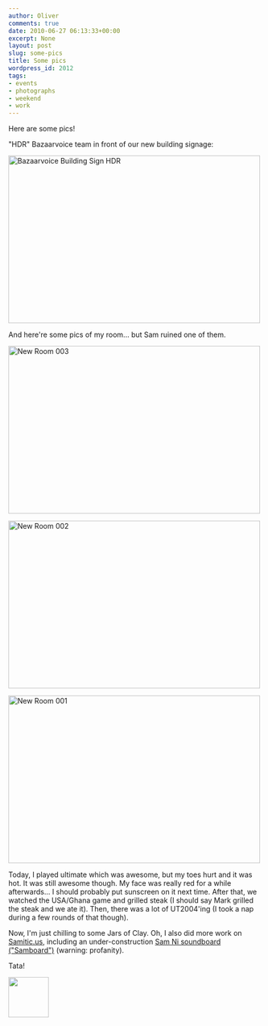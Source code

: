 ```yaml
---
author: Oliver
comments: true
date: 2010-06-27 06:13:33+00:00
excerpt: None
layout: post
slug: some-pics
title: Some pics
wordpress_id: 2012
tags:
- events
- photographs
- weekend
- work
---
```


Here are some pics!

"HDR" Bazaarvoice team in front of our new building signage:

<a href="http://www.flickr.com/photos/owiber/4737279909/" title="Bazaarvoice Building Sign HDR by owiber, on Flickr"><img src="https://farm5.static.flickr.com/4100/4737279909_0551471bb7.jpg" width="500" height="333" alt="Bazaarvoice Building Sign HDR"></a>

And here're some pics of my room... but Sam ruined one of them.

<a href="http://www.flickr.com/photos/owiber/4737267015/" title="New Room 003 by owiber, on Flickr"><img src="https://farm5.static.flickr.com/4077/4737267015_7a2022085c.jpg" width="500" height="333" alt="New Room 003"></a>

<a href="http://www.flickr.com/photos/owiber/4737266247/" title="New Room 002 by owiber, on Flickr"><img src="https://farm5.static.flickr.com/4093/4737266247_e3f03cea1b.jpg" width="500" height="333" alt="New Room 002"></a>

<a href="http://www.flickr.com/photos/owiber/4737265421/" title="New Room 001 by owiber, on Flickr"><img src="https://farm5.static.flickr.com/4119/4737265421_1f4c6bdd7f.jpg" width="500" height="333" alt="New Room 001"></a>

Today, I played ultimate which was awesome, but my toes hurt and it was hot.  It was still awesome though.  My face was really red for a while afterwards... I should probably put sunscreen on it next time.  After that, we watched the USA/Ghana game and grilled steak (I should say Mark grilled the steak and we ate it).  Then, there was a lot of UT2004'ing (I took a nap during a few rounds of that though).

Now, I'm just chilling to some Jars of Clay.   Oh, I also did more work on <a href="http://samitic.us">Samitic.us</a>, including an under-construction <a href="http://samitic.us/samboard-the-sam-ni-soundboard/">Sam Ni soundboard ("Samboard")</a> (warning: profanity).

Tata!

<a href="https://www.owiber.com/?attachment_id=2013" rel="attachment wp-att-2013"><img src="https://www.owiber.com/wp-content/uploads/2010/06/Photo-on-2010-06-27-at-01.12-80x80.jpg" alt="" title="Photo on 2010-06-27 at 01.12" width="80" height="80" class="alignnone size-thumbnail wp-image-2013" /></a>
